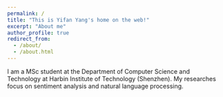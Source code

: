 ```yaml
---
permalink: /
title: "This is Yifan Yang's home on the web!"
excerpt: "About me"
author_profile: true
redirect_from: 
  - /about/
  - /about.html
---
```


I am a MSc student at the Department of Computer Science and Technology at Harbin Institute of Technology (Shenzhen). My researches focus on sentiment analysis and natural language processing. 
